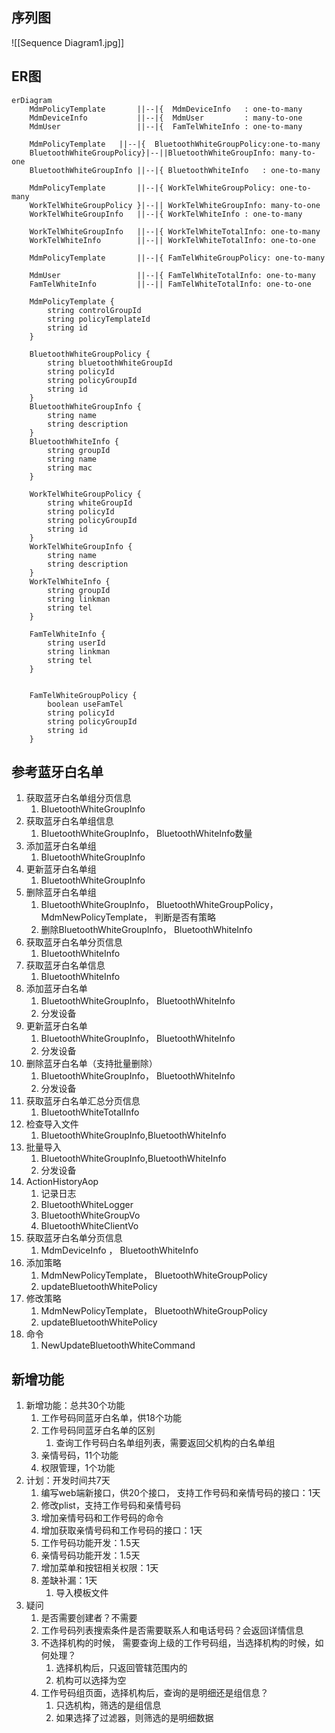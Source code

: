 ## 序列图
![[Sequence Diagram1.jpg]]

## ER图
```mermaid
erDiagram
	MdmPolicyTemplate		||--|{ 	MdmDeviceInfo	: one-to-many
	MdmDeviceInfo			||--|{ 	MdmUser			: many-to-one
	MdmUser					||--|{ 	FamTelWhiteInfo	: one-to-many
	
	MdmPolicyTemplate	||--|{ 	BluetoothWhiteGroupPolicy:one-to-many
	BluetoothWhiteGroupPolicy}|--||BluetoothWhiteGroupInfo: many-to-one
    BluetoothWhiteGroupInfo ||--|{ BluetoothWhiteInfo	: one-to-many

	MdmPolicyTemplate		||--|{ WorkTelWhiteGroupPolicy: one-to-many
	WorkTelWhiteGroupPolicy	}|--|| WorkTelWhiteGroupInfo: many-to-one
    WorkTelWhiteGroupInfo 	||--|{ WorkTelWhiteInfo	: one-to-many
	
	WorkTelWhiteGroupInfo 	||--|{ WorkTelWhiteTotalInfo: one-to-many
	WorkTelWhiteInfo 		||--|| WorkTelWhiteTotalInfo: one-to-one
	
	MdmPolicyTemplate		||--|{ FamTelWhiteGroupPolicy: one-to-many
	
	MdmUser 				||--|{ FamTelWhiteTotalInfo: one-to-many
	FamTelWhiteInfo 		||--|| FamTelWhiteTotalInfo: one-to-one
	
	MdmPolicyTemplate {
		string controlGroupId
		string policyTemplateId
		string id
	}
	
	BluetoothWhiteGroupPolicy {
	    string bluetoothWhiteGroupId
	    string policyId
        string policyGroupId
		string id
    }
	BluetoothWhiteGroupInfo {
        string name
		string description
    }
	BluetoothWhiteInfo {
	    string groupId
		string name
		string mac
    }
	
	WorkTelWhiteGroupPolicy {
	    string whiteGroupId
	    string policyId
        string policyGroupId
		string id
    }
	WorkTelWhiteGroupInfo {
        string name
		string description
    }
	WorkTelWhiteInfo {
	    string groupId
		string linkman
		string tel
    }
	
	FamTelWhiteInfo {
	    string userId
		string linkman
		string tel
    }
	
	
	FamTelWhiteGroupPolicy {
	    boolean useFamTel
	    string policyId
        string policyGroupId
		string id
    }
```

## 参考蓝牙白名单
1. 获取蓝牙白名单组分页信息
	1. BluetoothWhiteGroupInfo
2. 获取蓝牙白名单组信息
	1. BluetoothWhiteGroupInfo， BluetoothWhiteInfo数量
3. 添加蓝牙白名单组
	1. BluetoothWhiteGroupInfo
4. 更新蓝牙白名单组
	1. BluetoothWhiteGroupInfo
5. 删除蓝牙白名单组
	1. BluetoothWhiteGroupInfo， BluetoothWhiteGroupPolicy， MdmNewPolicyTemplate， 判断是否有策略
	2. 删除BluetoothWhiteGroupInfo， BluetoothWhiteInfo
6. 获取蓝牙白名单分页信息
	1. BluetoothWhiteInfo
7. 获取蓝牙白名单信息
	1. BluetoothWhiteInfo
8. 添加蓝牙白名单
	1. BluetoothWhiteGroupInfo， BluetoothWhiteInfo
	2. 分发设备
9. 更新蓝牙白名单
	1. BluetoothWhiteGroupInfo， BluetoothWhiteInfo
	2. 分发设备
10. 删除蓝牙白名单（支持批量删除）
	1. BluetoothWhiteGroupInfo， BluetoothWhiteInfo
	2. 分发设备
11. 获取蓝牙白名单汇总分页信息
	1. BluetoothWhiteTotalInfo
12. 检查导入文件
	1. BluetoothWhiteGroupInfo,BluetoothWhiteInfo
13. 批量导入
	1. BluetoothWhiteGroupInfo,BluetoothWhiteInfo
	2. 分发设备
14. ActionHistoryAop
	1. 记录日志
	2. BluetoothWhiteLogger
	3. BluetoothWhiteGroupVo
	4. BluetoothWhiteClientVo
15. 获取蓝牙白名单分页信息
	1. MdmDeviceInfo   ， BluetoothWhiteInfo
16. 添加策略
	1. MdmNewPolicyTemplate， BluetoothWhiteGroupPolicy
	2. updateBluetoothWhitePolicy
17. 修改策略
	1. MdmNewPolicyTemplate， BluetoothWhiteGroupPolicy
	2. updateBluetoothWhitePolicy
18. 命令
	1. NewUpdateBluetoothWhiteCommand

## 新增功能
1. 新增功能：总共30个功能
	1. 工作号码同蓝牙白名单，供18个功能
	2. 工作号码同蓝牙白名单的区别
		1. 查询工作号码白名单组列表，需要返回父机构的白名单组
	3. 亲情号码，11个功能
	4. 权限管理，1个功能
2. 计划：开发时间共7天
	1. 编写web端新接口，供20个接口， 支持工作号码和亲情号码的接口：1天
	2. 修改plist，支持工作号码和亲情号码
	3. 增加亲情号码和工作号码的命令
	4. 增加获取亲情号码和工作号码的接口：1天
	5. 工作号码功能开发：1.5天
	6. 亲情号码功能开发：1.5天
	7. 增加菜单和按钮相关权限：1天
	8. 差缺补漏：1天
		1. 导入模板文件
3. 疑问
	1. 是否需要创建者？不需要
	2. 工作号码列表搜索条件是否需要联系人和电话号码？会返回详情信息
	3. 不选择机构的时候， 需要查询上级的工作号码组，当选择机构的时候，如何处理？
		1. 选择机构后，只返回管辖范围内的
		2. 机构可以选择为空
	4. 工作号码组页面，选择机构后，查询的是明细还是组信息？
		1. 只选机构，筛选的是组信息
		2. 如果选择了过滤器，则筛选的是明细数据


